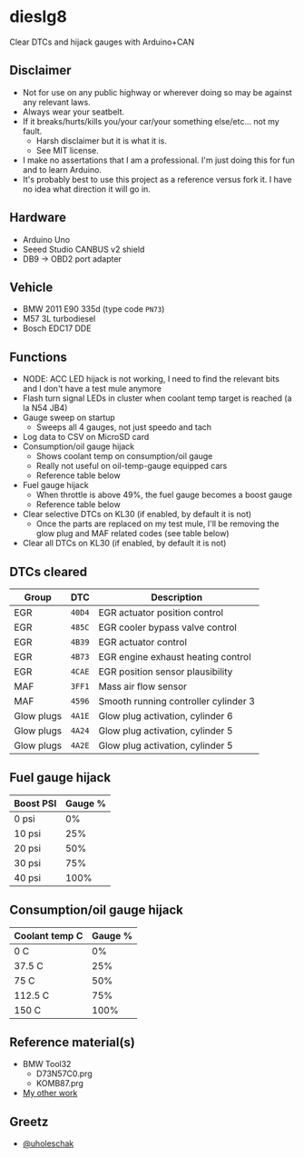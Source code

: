 # dieslg8
Clear DTCs and hijack gauges with Arduino+CAN

## Disclaimer
* Not for use on any public highway or wherever doing so may be against any relevant laws.
* Always wear your seatbelt.
* If it breaks/hurts/kills you/your car/your something else/etc... not my fault.
  * Harsh disclaimer but it is what it is.
  * See MIT license.
* I make no assertations that I am a professional. I'm just doing this for fun and to learn Arduino.
* It's probably best to use this project as a reference versus fork it. I have no idea what direction it will go in.

## Hardware
* Arduino Uno
* Seeed Studio CANBUS v2 shield
* DB9 -> OBD2 port adapter

## Vehicle
* BMW 2011 E90 335d (type code `PN73`)
* M57 3L turbodiesel
* Bosch EDC17 DDE

## Functions
* NODE: ACC LED hijack is not working, I need to find the relevant bits and I don't have a test mule anymore
* Flash turn signal LEDs in cluster when coolant temp target is reached (a la N54 JB4)
* Gauge sweep on startup
  * Sweeps all 4 gauges, not just speedo and tach
* Log data to CSV on MicroSD card
* Consumption/oil gauge hijack
  * Shows coolant temp on consumption/oil gauge
  * Really not useful on oil-temp-gauge equipped cars
  * Reference table below
* Fuel gauge hijack
  * When throttle is above 49%, the fuel gauge becomes a boost gauge
  * Reference table below
* Clear selective DTCs on KL30 (if enabled, by default it is not)
  * Once the parts are replaced on my test mule, I'll be removing the glow plug and MAF related codes (see table below)
* Clear all DTCs on KL30 (if enabled, by default it is not)

## DTCs cleared
Group | DTC | Description
----- | --- | -----------
EGR | `40D4` | EGR actuator position control
EGR | `485C` | EGR cooler bypass valve control
EGR | `4B39` | EGR actuator control
EGR | `4B73` | EGR engine exhaust heating control
EGR | `4CAE` | EGR position sensor plausibility
MAF | `3FF1` | Mass air flow sensor
MAF | `4596` | Smooth running controller cylinder 3
Glow plugs | `4A1E` | Glow plug activation, cylinder 6
Glow plugs | `4A24` | Glow plug activation, cylinder 5
Glow plugs | `4A2E` | Glow plug activation, cylinder 5

## Fuel gauge hijack
Boost PSI | Gauge %
--------- | ------------
0 psi | 0%
10 psi | 25%
20 psi | 50%
30 psi | 75%
40 psi | 100%

## Consumption/oil gauge hijack
Coolant temp C | Gauge %
--------- | ------------
0 C | 0%
37.5 C | 25%
75 C | 50%
112.5 C | 75%
150 C | 100%

## Reference material(s)
* BMW Tool32
  * D73N57C0.prg
  * KOMB87.prg
* [My other work](https://github.com/kmalinich/node-bmw-ref)

## Greetz
* [@uholeschak](https://github.com/uholeschak)
